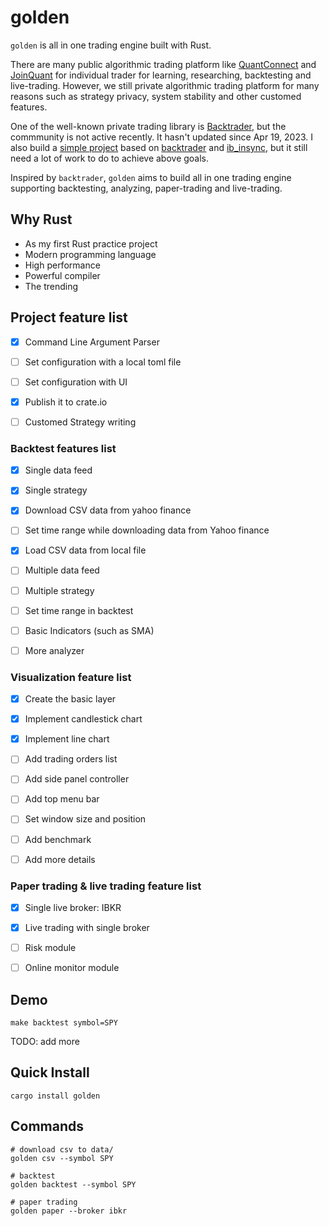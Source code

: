 # golden
`golden` is all in one trading engine built with Rust.

There are many public algorithmic trading platform like [QuantConnect](https://www.quantconnect.com/) and [JoinQuant](https://www.joinquant.com/) for individual trader for learning, researching, backtesting and live-trading.
However, we still private algorithmic trading platform for many reasons such as strategy privacy, system stability and other customed features.

One of the well-known private trading library is [Backtrader](https://github.com/mementum/backtrader), but the commmunity is not active recently. It hasn't updated since Apr 19, 2023.
I also build a [simple project](https://github.com/ryqdev/silver) based on [backtrader](https://github.com/mementum/backtrader) and [ib_insync](https://github.com/ultra1971/backtrader_ib_insync), but it still need a lot of work to do to achieve above goals.

Inspired by `backtrader`, `golden` aims to build all in one trading engine supporting backtesting, analyzing, paper-trading and live-trading.


## Why Rust
- As my first Rust practice project
- Modern programming language
- High performance 
- Powerful compiler
- The trending


## Project feature list
- [x] Command Line Argument Parser
- [ ] Set configuration with a local toml file
- [ ] Set configuration with UI
- [x] Publish it to crate.io
- [ ] Customed Strategy writing


### Backtest features list
- [x] Single data feed
- [x] Single strategy 
- [x] Download CSV data from yahoo finance
- [ ] Set time range while downloading data from Yahoo finance
- [x] Load CSV data from local file
- [ ] Multiple data feed
- [ ] Multiple strategy
- [ ] Set time range in backtest
- [ ] Basic Indicators (such as SMA)
- [ ] More analyzer


### Visualization feature list
- [x] Create the basic layer
- [x] Implement candlestick chart
- [x] Implement line chart
- [ ] Add trading orders list
- [ ] Add side panel controller
- [ ] Add top menu bar
- [ ] Set window size and position
- [ ] Add benchmark
- [ ] Add more details


### Paper trading & live trading feature list
- [x] Single live broker: IBKR
- [x] Live trading with single broker
- [ ] Risk module
- [ ] Online monitor module


## Demo
```shell
make backtest symbol=SPY
```

TODO: add more

## Quick Install
```shell
cargo install golden
```

## Commands
```shell
# download csv to data/
golden csv --symbol SPY

# backtest
golden backtest --symbol SPY

# paper trading
golden paper --broker ibkr
```